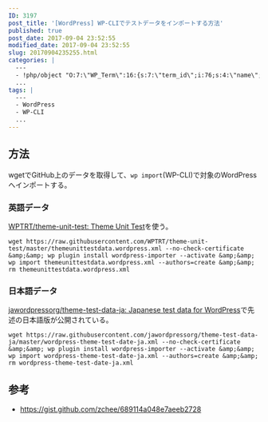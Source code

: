 ```yaml
---
ID: 3197
post_title: '[WordPress] WP-CLIでテストデータをインポートする方法'
published: true
post_date: 2017-09-04 23:52:55
modified_date: 2017-09-04 23:52:55
slug: 20170904235255.html
categories: |
  ---
  - !php/object "O:7:\"WP_Term\":16:{s:7:\"term_id\";i:76;s:4:\"name\";s:9:\"WordPress\";s:4:\"slug\";s:9:\"wordpress\";s:10:\"term_group\";i:0;s:16:\"term_taxonomy_id\";i:78;s:8:\"taxonomy\";s:8:\"category\";s:11:\"description\";s:0:\"\";s:6:\"parent\";i:0;s:5:\"count\";i:37;s:6:\"filter\";s:3:\"raw\";s:6:\"cat_ID\";i:76;s:14:\"category_count\";i:37;s:20:\"category_description\";s:0:\"\";s:8:\"cat_name\";s:9:\"WordPress\";s:17:\"category_nicename\";s:9:\"wordpress\";s:15:\"category_parent\";i:0;}"
  ...
tags: |
  ---
  - WordPress
  - WP-CLI
  ...
---
```

<!--more-->

## 方法
wgetでGitHub上のデータを取得して、`wp import`(WP-CLI)で対象のWordPressへインポートする。

### 英語データ
[WPTRT/theme-unit-test: Theme Unit Test](https://github.com/WPTRT/theme-unit-test)を使う。

```language-bash
wget https://raw.githubusercontent.com/WPTRT/theme-unit-test/master/themeunittestdata.wordpress.xml --no-check-certificate  &amp;&amp; wp plugin install wordpress-importer --activate &amp;&amp; wp import themeunittestdata.wordpress.xml --authors=create &amp;&amp; rm themeunittestdata.wordpress.xml
```

### 日本語データ

[jawordpressorg/theme-test-data-ja: Japanese test data for WordPress](https://github.com/jawordpressorg/theme-test-data-ja)で先述の日本語版が公開されている。

```language-bash
wget https://raw.githubusercontent.com/jawordpressorg/theme-test-data-ja/master/wordpress-theme-test-date-ja.xml --no-check-certificate  &amp;&amp; wp plugin install wordpress-importer --activate &amp;&amp; wp import wordpress-theme-test-date-ja.xml --authors=create &amp;&amp; rm wordpress-theme-test-date-ja.xml
```

## 参考

* https://gist.github.com/zchee/689114a048e7aeeb2728